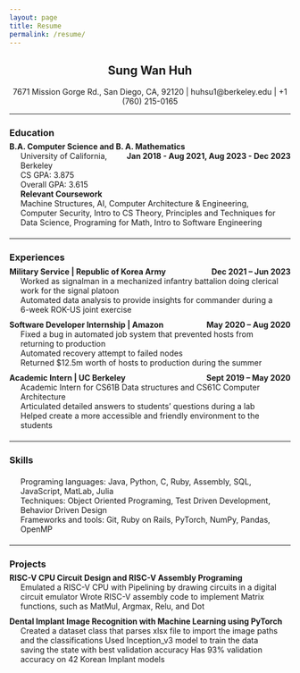 ```yaml
---
layout: page
title: Resume 
permalink: /resume/
---
```


<link rel="stylesheet" href="resume.css">

<style>
h3                  { font-weight:bold; }
.sub-title         { display:block;margin-bottom:-20px;margin-top:-10px;font-weight:bold; }
.sub-title span    { display:block;float:right; }
.sub-para           { margin:20px; }
</style>
<div id="personal info"> 
<h2 style="text-align: center;">Sung Wan Huh</h2>
<p style="text-align: center;">7671 Mission Gorge Rd., San Diego, CA, 92120 | huhsu1@berkeley.edu
| +1 (760) 215-0165 </p>
</div>
<hr>

<div id="education">
<h3> Education</h3>
<p> 
<div class="sub-title">B.A. Computer Science and B. A. Mathematics<span>Jan 2018 - Aug 2021, Aug 2023 - Dec 2023</span></div>
<div class="sub-para">
University of California, Berkeley <br>
CS GPA: 3.875 <br>
Overall GPA: 3.615 <br>
<b>Relevant Coursework</b> <br>
Machine Structures, AI, Computer Architecture & Engineering, Computer Security, Intro to CS Theory,
Principles and Techniques for Data Science, Programing for Math, Intro to Software Engineering
</div>
</p>
</div>
<hr>

<div id="experiences">

<h3> Experiences </h3>
<div class="sub-title">
Military Service | Republic of Korea Army <span> Dec 2021 – Jun 2023 </span> </div>
<div class="sub-para">
Worked as signalman in a mechanized infantry battalion doing clerical work for the signal platoon
<br>
Automated data analysis to provide insights for commander during a 6-week ROK-US joint exercise
</div>

<div class="sub-title">
Software Developer Internship | Amazon <span> May 2020 – Aug 2020 </span> </div>
<div class="sub-para">
Fixed a bug in automated job system that prevented hosts from returning to production <br>
Automated recovery attempt to failed nodes <br>
Returned $12.5m worth of hosts to production during the summer 
</div>

<div class="sub-title">
Academic Intern | UC Berkeley <span> Sept 2019 – May 2020 </span> </div>
<div class="sub-para">
Academic Intern for CS61B Data structures and CS61C Computer Architecture <br>
Articulated detailed answers to students’ questions during a lab <br>
Helped create a more accessible and friendly environment to the students
</div>

</div>
<hr>

<div id="skills">
<h3> Skills </h3>
<div class="sub-para">
Programing languages: Java, Python, C, Ruby, Assembly, SQL, JavaScript, MatLab, Julia <br>
Techniques: Object Oriented Programing, Test Driven Development, Behavior Driven Design <br>
Frameworks and tools: Git, Ruby on Rails, PyTorch, NumPy, Pandas, OpenMP
</div>

</div>
<hr>

<div id="projects">
<h3> Projects </h3>
<div class="sub-title">
RISC-V CPU Circuit Design and RISC-V Assembly Programing
</div>
<div class="sub-para">
Emulated a RISC-V CPU with Pipelining by drawing circuits in a digital circuit emulator
Wrote RISC-V assembly code to implement Matrix functions, such as MatMul, Argmax, Relu, and Dot
</div>

<div class="sub-title">
Dental Implant Image Recognition with Machine Learning using PyTorch
</div>
<div class="sub-para">
Created a dataset class that parses xlsx file to import the image paths and the classifications
Used Inception_v3 model to train the data saving the state with best validation accuracy
Has 93% validation accuracy on 42 Korean Implant models
</div>

</div>

